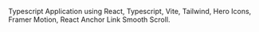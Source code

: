 Typescript Application using React, Typescript, Vite, Tailwind, Hero Icons, Framer Motion, React Anchor Link Smooth Scroll.
